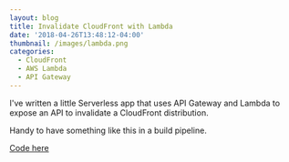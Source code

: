 ```yaml
---
layout: blog
title: Invalidate CloudFront with Lambda
date: '2018-04-26T13:48:12-04:00'
thumbnail: /images/lambda.png
categories:
  - CloudFront
  - AWS Lambda
  - API Gateway
---
```

I've written a little Serverless app that uses API Gateway and Lambda to expose an API to invalidate a CloudFront distribution.

Handy to have something like this in a build pipeline.

[Code here](https://github.com/marksteele/serverless-invalidate-cf)
